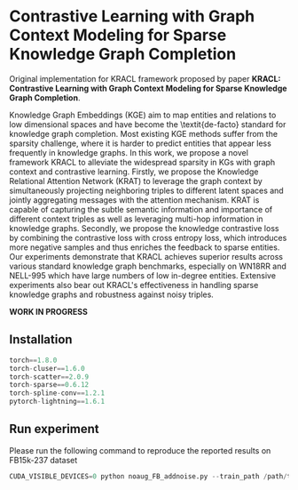# Contrastive Learning with Graph Context Modeling for Sparse Knowledge Graph Completion

Original implementation for KRACL framework proposed by paper **KRACL: Contrastive Learning with Graph Context Modeling for Sparse Knowledge Graph Completion**.

Knowledge Graph Embeddings (KGE) aim to map entities and relations to low dimensional spaces and have become the \textit{de-facto} standard for knowledge graph completion. Most existing KGE methods suffer from the sparsity challenge, where it is harder to predict entities that appear less frequently in knowledge graphs. In this work, we propose a novel framework KRACL to alleviate the widespread sparsity in KGs with graph context and contrastive learning. Firstly, we propose the Knowledge Relational Attention Network (KRAT) to leverage the graph context by simultaneously projecting neighboring triples to different latent spaces and jointly aggregating messages with the attention mechanism. KRAT is capable of capturing the subtle semantic information and importance of different context triples as well as leveraging multi-hop information in knowledge graphs. Secondly, we propose the knowledge contrastive loss by combining the contrastive loss with cross entropy loss, which introduces more negative samples and thus enriches the feedback to sparse entities. Our experiments demonstrate that KRACL achieves superior results across various standard knowledge graph benchmarks, especially on WN18RR and NELL-995 which have large numbers of low in-degree entities. Extensive experiments also bear out KRACL's effectiveness in handling sparse knowledge graphs and robustness against noisy triples.

**WORK IN PROGRESS**

## Installation

```python
torch==1.8.0
torch-cluser==1.6.0
torch-scatter==2.0.9
torch-sparse==0.6.12
torch-spline-conv==1.2.1
pytorch-lightning==1.6.1
```

## Run experiment

Please run the following command to reproduce the reported results on FB15k-237 dataset

```python
CUDA_VISIBLE_DEVICES=0 python noaug_FB_addnoise.py --train_path /path/to/traindata/folder/ --test_path /path/to/testdata/folder/ --ent_num 14541 --rel_num 474 --cl_epochs 1500
```
